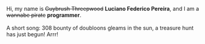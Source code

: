 Hi, my name is ~~Guybrush Threepwood~~ **Luciano Federico Pereira**, and I am a ~~wannabe pirate~~ **programmer**.<br><br>A short song: 308 bounty of doubloons gleams in the sun, a treasure hunt has just begun! Arrr!
